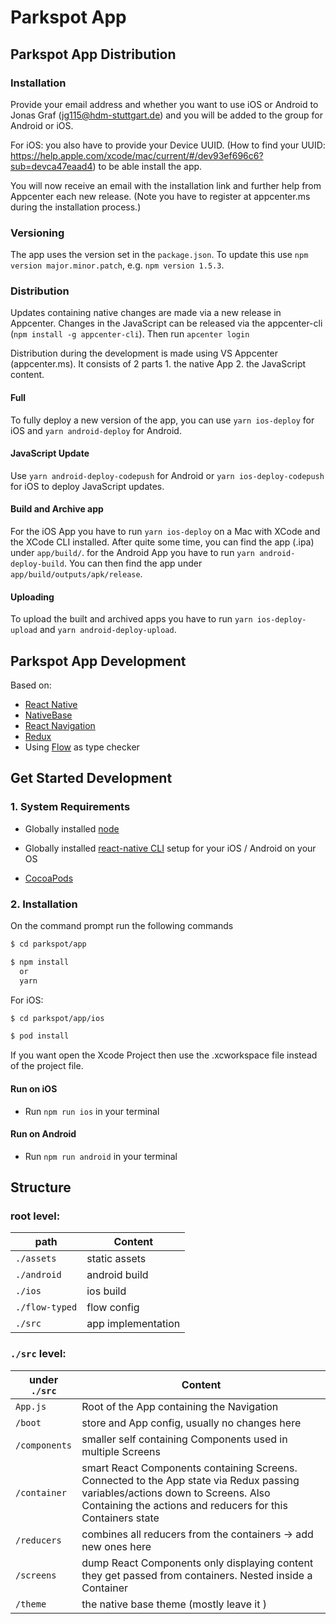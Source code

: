 # Parkspot App

## Parkspot App Distribution
### Installation

 Provide your email address and whether you want to use iOS or Android to Jonas Graf (jg115@hdm-stuttgart.de) and you will be added to the group for Android or iOS.

 For iOS: you also have to provide your Device UUID. (How to find your UUID: https://help.apple.com/xcode/mac/current/#/dev93ef696c6?sub=devca47eaad4) to be able install the app.

 You will now receive an email with the installation link and further help from Appcenter each new release. (Note you have to register at appcenter.ms during the installation process.)

### Versioning
The app uses the version set in the `package.json`. To update this use `npm version major.minor.patch`, e.g. `npm version 1.5.3`.

### Distribution
Updates containing native changes are made via a new release in Appcenter. Changes in the JavaScript can be released via the appcenter-cli (`npm install -g appcenter-cli`). Then run 
`apcenter login`

Distribution during the development is made using VS Appcenter (appcenter.ms). It consists of 2 parts 1. the native App 2. the JavaScript content.

#### Full
To fully deploy a new version of the app, you can use `yarn ios-deploy` for iOS and `yarn android-deploy` for Android. 

#### JavaScript Update
Use `yarn android-deploy-codepush` for Android or `yarn ios-deploy-codepush` for iOS to deploy JavaScript updates.

#### Build and Archive app
For the iOS App you have to run `yarn ios-deploy` on a Mac with XCode and the XCode CLI installed. After quite some time, you can find the app (.ipa) under `app/build/`.
for the Android App you have to run `yarn android-deploy-build`. You can then find the app under `app/build/outputs/apk/release`.

#### Uploading
To upload the built and archived apps you have to run `yarn ios-deploy-upload` and `yarn android-deploy-upload`.


## Parkspot App Development

Based on:

* [React Native](https://facebook.github.io/react-native/docs/getting-started.html)
* [NativeBase](https://nativebase.io/)
* [React Navigation](https://reactnavigation.org/)
* [Redux](https://github.com/reactjs/redux)
* Using [Flow](https://flow.org/) as type checker


## Get Started Development

### 1. System Requirements

* Globally installed [node](https://nodejs.org/en/)

* Globally installed [react-native CLI](https://facebook.github.io/react-native/docs/getting-started.html) setup for your iOS / Android on your OS
* [CocoaPods](https://cocoapods.org/)

### 2. Installation

On the command prompt run the following commands

```sh
$ cd parkspot/app

$ npm install
  or
  yarn
```

For iOS:

```sh
$ cd parkspot/app/ios

$ pod install
```

If you want open the Xcode Project then use the .xcworkspace file instead of the project file.

#### Run on iOS

* Run `npm run ios` in your terminal

#### Run on Android

* Run `npm run android` in your terminal

## Structure

### root level:

| path           | Content            |
| -------------- | ------------------ |
| `./assets`     | static assets      |
| `./android`    | android build      |
| `./ios`        | ios build          |
| `./flow-typed` | flow config        |
| `./src`        | app implementation |

### `./src` level:

| under `./src` | Content                                                                                                                                                                                       |
| ------------- | --------------------------------------------------------------------------------------------------------------------------------------------------------------------------------------------- |
| `App.js`      | Root of the App containing the Navigation                                                                                                                                                     |
| `/boot`       | store and App config, usually no changes here                                                                                                                                                 |
| `/components` | smaller self containing Components used in multiple Screens                                                                                                                                   |
| `/container`  | smart React Components containing Screens. Connected to the App state via Redux passing variables/actions down to Screens. Also Containing the actions and reducers for this Containers state |
| `/reducers`   | combines all reducers from the containers -> add new ones here                                                                                                                                |
| `/screens`    | dump React Components only displaying content they get passed from containers. Nested inside a Container                                                                                      |
| `/theme`      | the native base theme (mostly leave it )                                                                                                                                                      |
